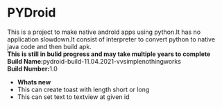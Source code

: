 # PYDroid
This is a project to make native android apps using python.It has no application slowdown.It consist of interpreter to convert python to native java code and then build apk.<br>
<b>This is still in bulid progress and may take multiple years to complete</b><br>
<b>Build Name:</b>pydroid-build-11.04.2021-vvsimplenothingworks<br>
<b>Build Number:</b>1.0<br>
<ul>
  <li>
  <b>Whats new</b>
    
  </li>
  <li>
  This can create toast with length short or long
    
  </li>
  <li>
  This can set text to textview at given id
    
  </li>
</ul>
